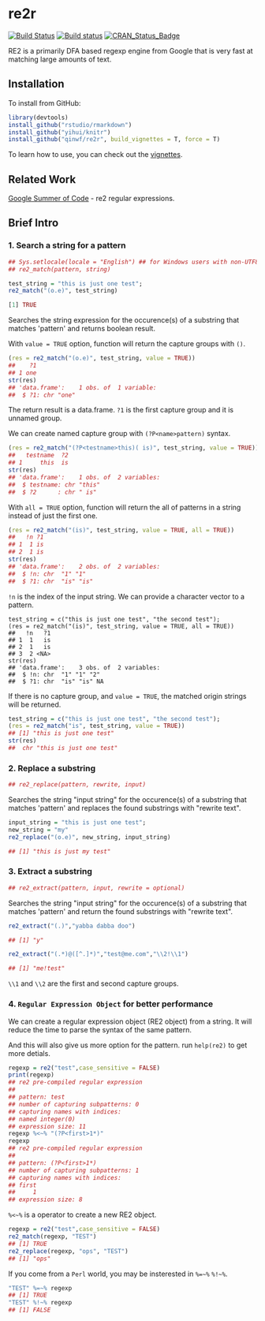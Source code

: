 # re2r

[![Build Status](https://travis-ci.org/qinwf/re2r.svg?branch=master)](https://travis-ci.org/qinwf/re2r) [![Build status](https://ci.appveyor.com/api/projects/status/n34unrvurpv18si5/branch/master?svg=true)](https://ci.appveyor.com/project/qinwf/re2r/branch/master) [![CRAN_Status_Badge](http://www.r-pkg.org/badges/version/re2r)](http://cran.r-project.org/package=re2r) 


RE2 is a primarily DFA based regexp engine from Google that is very fast at matching large amounts of text.

## Installation

To install from GitHub:

```r
library(devtools)
install_github("rstudio/rmarkdown")
install_github("yihui/knitr")
install_github("qinwf/re2r", build_vignettes = T, force = T)
```

To learn how to use, you can check out the [vignettes](vignettes/re2r-intro.Rmd).

## Related Work

[Google Summer of Code](https://github.com/rstats-gsoc/gsoc2016/wiki/re2-regular-expressions) - re2 regular expressions.

## Brief Intro

### 1. Search a string for a pattern

```r
## Sys.setlocale(locale = "English") ## for Windows users with non-UTF8 locale
## re2_match(pattern, string)

test_string = "this is just one test";
re2_match("(o.e)", test_string)
```

```r
[1] TRUE
```

Searches the string expression for the occurence(s) of a substring that matches 'pattern' and returns boolean result.

With `value = TRUE` option, function will return the capture groups with `()`.

```r
(res = re2_match("(o.e)", test_string, value = TRUE))
##    ?1
## 1 one
str(res)
## 'data.frame':    1 obs. of  1 variable:
##  $ ?1: chr "one"
```

The return result is a data.frame. `?1` is the first capture group and it is unnamed group.

We can create named capture group with `(?P<name>pattern)` syntax.

```r
(res = re2_match("(?P<testname>this)( is)", test_string, value = TRUE))
##   testname  ?2
## 1     this  is
str(res)
## 'data.frame':    1 obs. of  2 variables:
##  $ testname: chr "this"
##  $ ?2      : chr " is"
```

With `all = TRUE` option, function will return the all of patterns in a string instead of just the first one.

```r
(res = re2_match("(is)", test_string, value = TRUE, all = TRUE))
##   !n ?1
## 1  1 is
## 2  1 is
str(res)
## 'data.frame':    2 obs. of  2 variables:
##  $ !n: chr  "1" "1"
##  $ ?1: chr  "is" "is"
```

`!n` is the index of the input string. We can provide a character vector to a pattern.

```{r,collapse=TRUE}
test_string = c("this is just one test", "the second test");
(res = re2_match("(is)", test_string, value = TRUE, all = TRUE))
##   !n   ?1
## 1  1   is
## 2  1   is
## 3  2 <NA>
str(res)
## 'data.frame':    3 obs. of  2 variables:
##  $ !n: chr  "1" "1" "2"
##  $ ?1: chr  "is" "is" NA
```

If there is no capture group, and `value = TRUE`, the matched origin strings will be returned.

```r
test_string = c("this is just one test", "the second test");
(res = re2_match("is", test_string, value = TRUE))
## [1] "this is just one test"
str(res)
##  chr "this is just one test"
```

### 2. Replace a substring

```r
## re2_replace(pattern, rewrite, input)
```

Searches the string "input string" for the occurence(s) of a substring that matches 'pattern' and replaces the found substrings with "rewrite text".

```r
input_string = "this is just one test";
new_string = "my"
re2_replace("(o.e)", new_string, input_string)
```

```r
## [1] "this is just my test"
```

### 3. Extract a substring

```r
## re2_extract(pattern, input, rewrite = optional)
```

Searches the string "input string" for the occurence(s) of a substring that matches 'pattern' and return the found substrings with "rewrite text".

```r
re2_extract("(.)","yabba dabba doo")
```

```r
## [1] "y"
```

```r
re2_extract("(.*)@([^.]*)","test@me.com","\\2!\\1")
```

```r
## [1] "me!test"
```

`\\1` and `\\2` are the first and second capture groups.

### 4. `Regular Expression Object` for better performance

We can create a regular expression object (RE2 object) from a string. It will reduce the time to parse the syntax of the same pattern. 

And this will also give us more option for the pattern. run `help(re2)` to get more detials.

```r
regexp = re2("test",case_sensitive = FALSE)
print(regexp)
## re2 pre-compiled regular expression
## 
## pattern: test
## number of capturing subpatterns: 0
## capturing names with indices: 
## named integer(0)
## expression size: 11
regexp %<~% "(?P<first>1*)"
regexp
## re2 pre-compiled regular expression
## 
## pattern: (?P<first>1*)
## number of capturing subpatterns: 1
## capturing names with indices: 
## first 
##     1 
## expression size: 8
```

`%<~%` is a operator to create a new RE2 object.

```r
regexp = re2("test",case_sensitive = FALSE)
re2_match(regexp, "TEST")
## [1] TRUE
re2_replace(regexp, "ops", "TEST")
## [1] "ops"
```

If you come from a `Perl` world, you may be insterested in `%=~%`  `%!~%`.

```r
"TEST" %=~% regexp
## [1] TRUE
"TEST" %!~% regexp
## [1] FALSE
```
